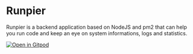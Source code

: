 # Runpier
Runpier is a backend application based on NodeJS and pm2 that can help you run code and keep an eye on system informations, logs and statistics.

[![Open in Gitpod](https://gitpod.io/button/open-in-gitpod.svg)](https://gitpod.io/#https://github.com/Zoliex/Runpier/tree/dev)